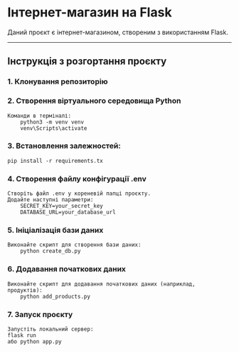 # Інтернет-магазин на Flask

Даний проєкт є інтернет-магазином, створеним з використанням Flask.

---

## Інструкція з розгортання проєкту

### 1. Клонування репозиторію

### 2. Створення віртуального середовища Python
    Команди в терміналі:
        python3 -m venv venv
        venv\Scripts\activate

### 3. Встановлення залежностей:
    pip install -r requirements.tx

### 4. Створення файлу конфігурації .env
    Створіть файл .env у кореневій папці проєкту.
    Додайте наступні параметри:
        SECRET_KEY=your_secret_key
        DATABASE_URL=your_database_url

### 5. Ініціалізація бази даних
    Виконайте скрипт для створення бази даних:
        python create_db.py

### 6. Додавання початкових даних
    Виконайте скрипт для додавання початкових даних (наприклад, продуктів):
        python add_products.py

### 7. Запуск проєкту
    Запустіть локальний сервер:
    flask run
    або python app.py
